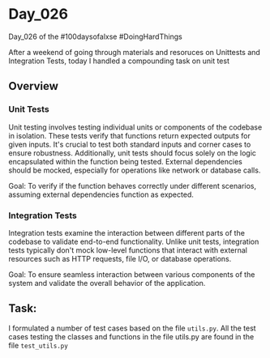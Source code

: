 # Day_026

Day_026 of the #100daysofalxse 
#DoingHardThings

After a weekend of going through materials and resoruces on Unittests and Integration Tests, today I handled a compounding task on unit test




## Overview
### Unit Tests
Unit testing involves testing individual units or components of the codebase in isolation. These tests verify that functions return expected outputs for given inputs. It's crucial to test both standard inputs and corner cases to ensure robustness. Additionally, unit tests should focus solely on the logic encapsulated within the function being tested. External dependencies should be mocked, especially for operations like network or database calls.

Goal: To verify if the function behaves correctly under different scenarios, assuming external dependencies function as expected.

### Integration Tests
Integration tests examine the interaction between different parts of the codebase to validate end-to-end functionality. Unlike unit tests, integration tests typically don't mock low-level functions that interact with external resources such as HTTP requests, file I/O, or database operations.

Goal: To ensure seamless interaction between various components of the system and validate the overall behavior of the application.

## Task:
I formulated a number of test cases based on the file `utils.py`.
All the test cases testing the classes and functions in the file utils.py are found in the file `test_utils.py`